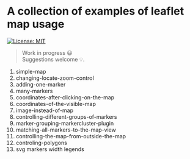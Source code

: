 # A collection of examples of leaflet map usage
[![License: MIT](https://img.shields.io/badge/License-MIT-blue.svg)](https://opensource.org/licenses/MIT)

>Work in progress :smiley:  
Suggestions welcome :bulb:.

1. simple-map
2. changing-locate-zoom-control
3. adding-one-marker
4. many-markers
5. coordinates-after-clicking-on-the-map
6. coordinates-of-the-visible-map
7. image-instead-of-map
8. controlling-different-groups-of-markers
9. marker-grouping-markercluster-plugin
10. matching-all-markers-to-the-map-view
11. controlling-the-map-from-outside-the-map
12. controling-polygons
13. svg markers width legends
